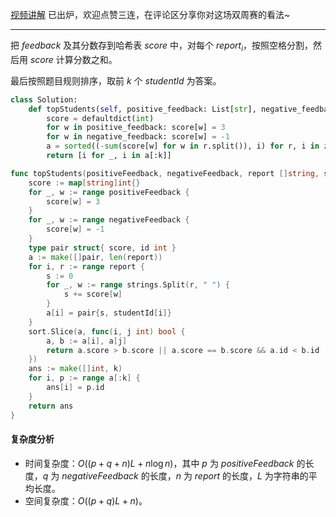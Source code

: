 [视频讲解](https://www.bilibili.com/video/BV1Dd4y1h72z/) 已出炉，欢迎点赞三连，在评论区分享你对这场双周赛的看法~

---

把 $\textit{feedback}$ 及其分数存到哈希表 $\textit{score}$ 中，对每个 $\textit{report}_i$，按照空格分割，然后用 $\textit{score}$ 计算分数之和。

最后按照题目规则排序，取前 $k$ 个 $\textit{studentId}$ 为答案。

```py [sol1-Python3]
class Solution:
    def topStudents(self, positive_feedback: List[str], negative_feedback: List[str], report: List[str], student_id: List[int], k: int) -> List[int]:
        score = defaultdict(int)
        for w in positive_feedback: score[w] = 3
        for w in negative_feedback: score[w] = -1
        a = sorted((-sum(score[w] for w in r.split()), i) for r, i in zip(report, student_id))
        return [i for _, i in a[:k]]
```

```go [sol1-Go]
func topStudents(positiveFeedback, negativeFeedback, report []string, studentId []int, k int) []int {
	score := map[string]int{}
	for _, w := range positiveFeedback {
		score[w] = 3
	}
	for _, w := range negativeFeedback {
		score[w] = -1
	}
	type pair struct{ score, id int }
	a := make([]pair, len(report))
	for i, r := range report {
		s := 0
		for _, w := range strings.Split(r, " ") {
			s += score[w]
		}
		a[i] = pair{s, studentId[i]}
	}
	sort.Slice(a, func(i, j int) bool {
		a, b := a[i], a[j]
		return a.score > b.score || a.score == b.score && a.id < b.id
	})
	ans := make([]int, k)
	for i, p := range a[:k] {
		ans[i] = p.id
	}
	return ans
}
```

#### 复杂度分析

- 时间复杂度：$O((p+q+n)L+n\log n)$，其中 $p$ 为 $\textit{positiveFeedback}$ 的长度，$q$ 为 $\textit{negativeFeedback}$ 的长度，$n$ 为 $\textit{report}$ 的长度，$L$ 为字符串的平均长度。
- 空间复杂度：$O((p+q)L+n)$。
